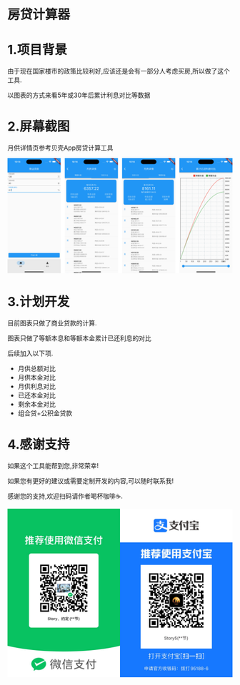 #  房贷计算器

# 1.项目背景

由于现在国家楼市的政策比较利好,应该还是会有一部分人考虑买房,所以做了这个工具.

以图表的方式来看5年或30年后累计利息对比等数据

# 2.屏幕截图

月供详情页参考贝壳App房贷计算工具

![coffee](./assets/images/screen_shot.jpg)


# 3.计划开发

目前图表只做了商业贷款的计算.

图表只做了等额本息和等额本金累计已还利息的对比

后续加入以下项.

* 月供总额对比
* 月供本金对比
* 月供利息对比
* 已还本金对比
* 剩余本金对比
* 组合贷+公积金贷款

# 4.感谢支持

如果这个工具能帮到您,非常荣幸!

如果您有更好的建议或需要定制开发的内容,可以随时联系我!

感谢您的支持,欢迎扫码请作者喝杯咖啡☕️.

![coffee](./assets/images/coffee.jpg)

